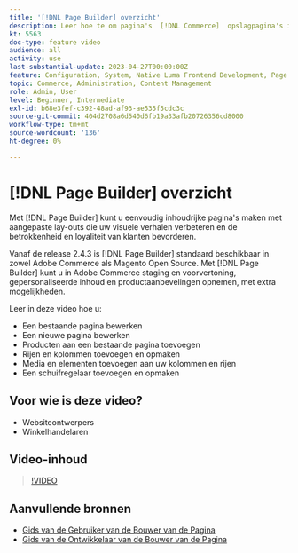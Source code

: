 ```yaml
---
title: '[!DNL Page Builder] overzicht'
description: Leer hoe te om pagina's  [!DNL Commerce]  opslagpagina's in Admin te bouwen gebruikend  [!DNL Page Builder].
kt: 5563
doc-type: feature video
audience: all
activity: use
last-substantial-update: 2023-04-27T00:00:00Z
feature: Configuration, System, Native Luma Frontend Development, Page Content
topic: Commerce, Administration, Content Management
role: Admin, User
level: Beginner, Intermediate
exl-id: b68e3fef-c392-48ad-af93-ae535f5cdc3c
source-git-commit: 404d2708a6d540d6fb19a33afb20726356cd8000
workflow-type: tm+mt
source-wordcount: '136'
ht-degree: 0%

---
```


# [!DNL Page Builder] overzicht

Met [!DNL Page Builder] kunt u eenvoudig inhoudrijke pagina&#39;s maken met aangepaste lay-outs die uw visuele verhalen verbeteren en de betrokkenheid en loyaliteit van klanten bevorderen.

Vanaf de release 2.4.3 is [!DNL Page Builder] standaard beschikbaar in zowel Adobe Commerce als Magento Open Source. Met [!DNL Page Builder] kunt u in Adobe Commerce staging en voorvertoning, gepersonaliseerde inhoud en productaanbevelingen opnemen, met extra mogelijkheden.

Leer in deze video hoe u:

- Een bestaande pagina bewerken
- Een nieuwe pagina bewerken
- Producten aan een bestaande pagina toevoegen
- Rijen en kolommen toevoegen en opmaken
- Media en elementen toevoegen aan uw kolommen en rijen
- Een schuifregelaar toevoegen en opmaken

## Voor wie is deze video?

- Websiteontwerpers
- Winkelhandelaren

## Video-inhoud

>[!VIDEO](https://video.tv.adobe.com/v/3447899?quality=12&learn=on&captions=dut)

## Aanvullende bronnen

- [ Gids van de Gebruiker van de Bouwer van de Pagina ](https://experienceleague.adobe.com/docs/commerce-admin/page-builder/guide-overview.html?lang=nl-NL)
- [ Gids van de Ontwikkelaar van de Bouwer van de Pagina ](https://developer.adobe.com/commerce/frontend-core/page-builder/)
